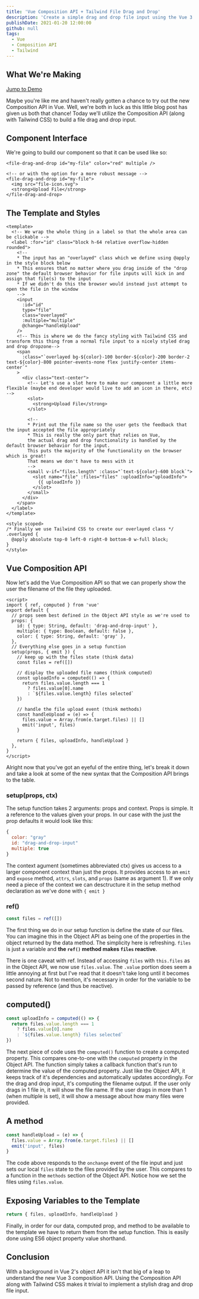 ```yaml
---
title: 'Vue Composition API + Tailwind File Drag and Drop'
description: 'Create a simple drag and drop file input using the Vue 3 Composition API and use Tailwind css to make it shine with ease.'
publishDate: 2021-01-20 12:00:00
github: null
tags:
  - Vue
  - Composition API
  - Tailwind
---
```


## What We're Making

[Jump to Demo](#demo-widget)

Maybe you're like me and haven't really gotten a chance to try out the new Composition API in Vue. Well, we're both in luck as this little blog post has given us both that chance! Today we'll utilize the Composition API (along with Tailwind CSS) to build a file drag and drop input.

## Component Interface

We're going to build our component so that it can be used like so:

```vue
<file-drag-and-drop id="my-file" color="red" multiple />

<!-- or with the option for a more robust message -->
<file-drag-and-drop id="my-file">
  <img src="file-icon.svg">
  <strong>Upload File</strong>
</file-drag-and-drop>
```

## The Template and Styles

```vue
<template>
  <!-- We wrap the whole thing in a label so that the whole area can be clickable -->
  <label :for="id" class="block h-64 relative overflow-hidden rounded">
    <!-- 
    * The input has an "overlayed" class which we define using @apply in the style block below
    * This ensures that no matter where you drag inside of the "drop zone" the default browser behavior for file inputs will kick in and assign that file(s) to the input
    * If we didn't do this the browser would instead just attempt to open the file in the window
    -->
    <input
      :id="id"
      type="file"
      class="overlayed"
      :multiple="multiple"
      @change="handleUpload"
    />
    <!-- This is where we do the fancy styling with Tailwind CSS and transform this thing from a normal file input to a nicely styled drag and drop dropzone-->
    <span
      :class="`overlayed bg-${color}-100 border-${color}-200 border-2 text-${color}-800 pointer-events-none flex justify-center items-center`"
    >
      <div class="text-center">
        <!-- Let's use a slot here to make our component a little more flexible (maybe end developer would live to add an icon in there, etc) -->
        <slot>
          <strong>Upload File</strong>
        </slot>

        <!-- 
        * Print out the file name so the user gets the feedback that the input accepted the file appropriately 
        * This is really the only part that relies on Vue, 
        the actual drag and drop functionality is handled by the default browser behavior for the input. 
        This puts the majority of the functionality on the browser which is great! 
        That means we don't have to mess with it
        -->
        <small v-if="files.length" :class="`text-${color}-600 block`">
          <slot name="file" :files="files" :uploadInfo="uploadInfo">
            {{ uploadInfo }}
          </slot>
        </small>
      </div>
    </span>
  </label>
</template>

<style scoped>
/* Finally we use Tailwind CSS to create our overlayed class */
.overlayed {
  @apply absolute top-0 left-0 right-0 bottom-0 w-full block;
}
</style>
```

## Vue Composition API

Now let's add the Vue Composition API so that we can properly show the user the filename of the file they uploaded.

```vue
<script>
import { ref, computed } from 'vue'
export default {
  // props seem best defined in the Object API style as we're used to
  props: {
    id: { type: String, default: 'drag-and-drop-input' },
    multiple: { type: Boolean, default: false },
    color: { type: String, default: 'gray' },
  },
  // Everything else goes in a setup function
  setup(props, { emit }) {
    // keep up with the files state (think data)
    const files = ref([])

    // display the uploaded file names (think computed)
    const uploadInfo = computed(() => {
      return files.value.length === 1
        ? files.value[0].name
        : `${files.value.length} files selected`
    })

    // handle the file upload event (think methods)
    const handleUpload = (e) => {
      files.value = Array.from(e.target.files) || []
      emit('input', files)
    }

    return { files, uploadInfo, handleUpload }
  },
}
</script>
```

Alright now that you've got an eyeful of the entire thing, let's break it down and take a look at some of the new syntax that the Composition API brings to the table.

### setup(props, ctx)

The setup function takes 2 arguments: props and context. Props is simple. It a reference to the values given your props. In our case with the just the prop defaults it would look like this:

```javascript
{
  color: "gray"
  id: "drag-and-drop-input"
​​​  multiple: true
}
```

The context agument (sometimes abbreviated ctx) gives us access to a larger component context than just the props. It provides access to an `emit` and `expose` method, `attrs`, `slots`, and `props` (same as argument 1). If we only need a piece of the context we can desctructure it in the setup method declaration as we've done with `{ emit }`

### ref()

```javascript
const files = ref([])
```

The first thing we do in our setup function is define the state of our files. You can imagine this in the Object API as being one of the properties in the object returned by the data method. The simplicity here is refreshing. `files` is just a variable and **the `ref()` method makes `files` reactive**.

There is one caveat with ref. Instead of accessing `files` with `this.files` as in the Object API, we now use `files.value`. The `.value` portion does seem a little annoying at first but I've read that it doesn't take long until it becomes second nature. Not to mention, it's necessary in order for the variable to be passed by reference (and thus be reactive).

## computed()

```javascript
const uploadInfo = computed(() => {
  return files.value.length === 1
    ? files.value[0].name
    : `${files.value.length} files selected`
})
```

The next piece of code uses the `computed()` function to create a computed property. This compares one-to-one with the `computed` property in the Object API. The function simply takes a callback function that's run to determine the value of the computed property. Just like the Object API, it keeps track of it's dependencies and automatically updates accordingly. For the drag and drop input, it's computing the filename output. If the user only drags in 1 file in, it will show the file name. If the user drags in more than 1 (when multiple is set), it will show a message about how many files were provided.

## A method

```javascript
const handleUpload = (e) => {
  files.value = Array.from(e.target.files) || []
  emit('input', files)
}
```

The code above responds to the `onchange` event of the file input and just sets our local `files` state to the files provided by the user. This compares to a function in the `methods` section of the Object API. Notice how we set the files using `files.value`.

## Exposing Variables to the Template

```javascript
return { files, uploadInfo, handleUpload }
```

Finally, in order for our data, computed prop, and method to be available to the template we have to return them from the setup function. This is easily done using ES6 object property value shorthand.

## Conclusion

With a background in Vue 2's object API it isn't that big of a leap to understand the new Vue 3 composition API. Using the Composition API along with Tailwind CSS makes it trivial to implement a stylish drag and drop file input.

<demo-widget slug="file-drag-and-drop"></demo-widget>
